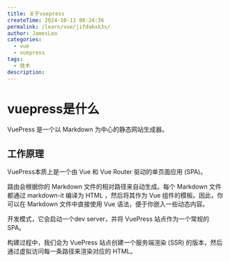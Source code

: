 ```yaml
---
title: 关于vuepress
createTime: 2024-10-11 08:24:36
permalink: /learn/vue/jifdakxk3s/
author: JamesLeo
categories:
  - vue
  - vuepress
tags:
  - 技术
description:
---
```


# vuepress是什么

VuePress 是一个以 Markdown 为中心的静态网站生成器。

## 工作原理

VuePress本质上是一个由 Vue 和 Vue Router 驱动的单页面应用 (SPA)。

路由会根据你的 Markdown 文件的相对路径来自动生成。每个 Markdown 文件都通过 markdown-it 编译为 HTML ，然后将其作为 Vue 组件的模板。因此，你可以在 Markdown 文件中直接使用 Vue 语法，便于你嵌入一些动态内容。

开发模式，它会启动一个dev server，并将 VuePress 站点作为一个常规的 SPA。

构建过程中，我们会为 VuePress 站点创建一个服务端渲染 (SSR) 的版本，然后通过虚拟访问每一条路径来渲染对应的 HTML。
